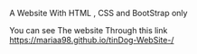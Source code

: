A Website With HTML , CSS and BootStrap only 

You can see The website Through this link https://mariaa98.github.io/tinDog-WebSite-/
